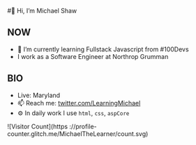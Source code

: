 #👋 Hi, I’m Michael Shaw

## NOW
- 🌱 I’m currently learning Fullstack Javascript from #100Devs
- I work as a Software Engineer at Northrop Grumman


## BIO
- Live: Maryland
- 📫 Reach me: [twitter.com/LearningMichael](https://twitter.com/LearningMichael)
- ⚙️ In daily work I use `html`, `css`, `aspCore` 

![Visitor Count](https ://profile-counter.glitch.me/MichaelTheLearner/count.svg)

